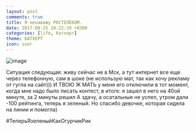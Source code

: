 ```yaml
---
layout: post
comments: true
title: Я ненавижу РОСТЕЛЕКОМ.
date: 2017-08-25 10:22:19 +0300 
categories: [life, батхерт]
theme: БАТХЕРТ
icon: user
---
```

<img src="https://thumb.ibb.co/g57YnQ/image.jpg" alt="image" border="0" />

Ситуация следующая: живу сейчас не в Мск, а тут интернет все еще через телефонную, сам в шоке (не использую мат, так как хочу рекламу от гугла на сайт))) И ТВОЮ Ж МАТЬ у меня его отключили в тот момент, когда мне надо было писать контест, в итоге: я зашел в него на 40ой минуте, за 2 минуты решил А здачу, а осатальные не успел, утром дали -100 рейтинга, теперь я зеленый. Но спасибо девочке, которая сидела на линии и помогла) 

#ТеперьЯзеленыйКакОгурчикРик
